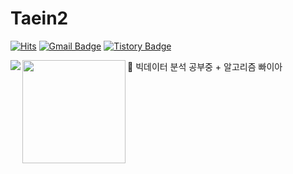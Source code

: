  
# Taein2

[![Hits](https://hits.seeyoufarm.com/api/count/incr/badge.svg?url=https%3A%2F%2Fgithub.com%2Fhaesoo9410&count_bg=%23EB8B10&title_bg=%23684327&icon=&icon_color=%23E7E7E7&title=VISIT&edge_flat=false)](https://github.com/Taein2)
[![Gmail Badge](https://img.shields.io/badge/Gmail-D14836?style=flat&logo=Gmail&logoColor=white)](mailto:dls102s@gmail.com)
[![Tistory Badge](https://img.shields.io/badge/Tech%20Blog-555263?style=flat&logoColor=white)](https://codingrepo.tistory.com/)

🌱 빅데이터 분석 공부중 + 알고리즘 빠이아
<img align='left' src="http://mazassumnida.wtf/api/v2/generate_badge?boj=embed94xod">
<img align='left' src="https://github-readme-stats.vercel.app/api?username=Taein2" height="165">
